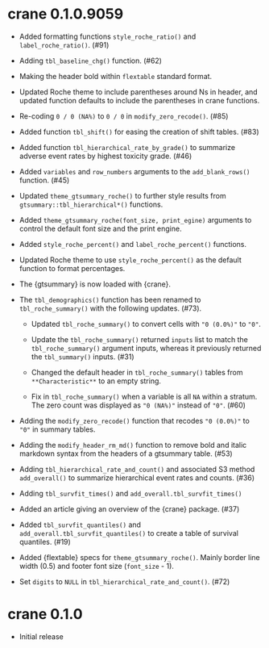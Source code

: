 # crane 0.1.0.9059

* Added formatting functions `style_roche_ratio()` and `label_roche_ratio()`. (#91)
 
* Adding `tbl_baseline_chg()` function. (#62)

* Making the header bold within `flextable` standard format.

* Updated Roche theme to include parentheses around Ns in header, and updated function defaults to include the parentheses in crane functions.

* Re-coding `0 / 0 (NA%)` to `0 / 0` in `modify_zero_recode()`. (#85)

* Added function `tbl_shift()` for easing the creation of shift tables. (#83)

* Added function `tbl_hierarchical_rate_by_grade()` to summarize adverse event rates by highest toxicity grade. (#46)

* Added `variables` and `row_numbers` arguments to the `add_blank_rows()` function. (#45)

* Updated `theme_gtsummary_roche()` to further style results from `gtsummary::tbl_hierarchical*()` functions.

* Added `theme_gtsummary_roche(font_size, print_egine)` arguments to control the default font size and the print engine.

* Added `style_roche_percent()` and `label_roche_percent()` functions.

* Updated Roche theme to use `style_roche_percent()` as the default function to format percentages.

* The {gtsummary} is now loaded with {crane}.

* The `tbl_demographics()` function has been renamed to `tbl_roche_summary()` with the following updates. (#73).

  * Updated `tbl_roche_summary()` to convert cells with `"0 (0.0%)"` to `"0"`.
  
  * Update the `tbl_roche_summary()` returned `inputs` list to match the `tbl_roche_summary()` argument inputs, whereas it previously returned the `tbl_summary()` inputs. (#31)
  
  * Changed the default header in `tbl_roche_summary()` tables from `**Characteristic**` to an empty string.
  
  * Fix in `tbl_roche_summary()` when a variable is all `NA` within a stratum. The zero count was displayed as `"0 (NA%)"` instead of `"0"`. (#60)

* Adding the `modify_zero_recode()` function that recodes `"0 (0.0%)"` to `"0"` in summary tables.

* Adding the `modify_header_rm_md()` function to remove bold and italic markdown syntax from the headers of a gtsummary table. (#53)

* Adding `tbl_hierarchical_rate_and_count()` and associated S3 method `add_overall()` to summarize hierarchical event rates and counts. (#36)

* Adding `tbl_survfit_times()` and `add_overall.tbl_survfit_times()`

* Added an article giving an overview of the {crane} package. (#37)

* Added `tbl_survfit_quantiles()` and `add_overall.tbl_survfit_quantiles()` to create a table of survival quantiles. (#19)

* Added {flextable} specs for `theme_gtsummary_roche()`. Mainly border line width (0.5) and footer font size (`font_size` - 1).

* Set `digits` to `NULL` in `tbl_hierarchical_rate_and_count()`. (#72)

# crane 0.1.0

* Initial release
